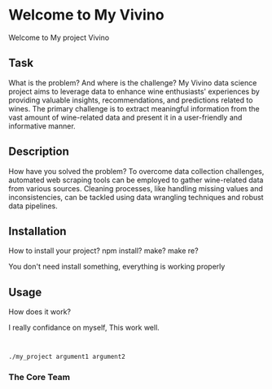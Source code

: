 # Welcome to My Vivino

Welcome to My project Vivino

## Task

What is the problem? And where is the challenge?
My Vivino data science project aims to leverage data to enhance wine enthusiasts' experiences by providing valuable insights, recommendations, and predictions related to wines. 
The primary challenge is to extract meaningful information from the vast amount of wine-related data and present it in a user-friendly and informative manner.


## Description
How have you solved the problem?
To overcome data collection challenges, automated web scraping tools can be employed to gather wine-related data from various sources. 
Cleaning processes, like handling missing values and inconsistencies, can be tackled using data wrangling techniques and robust data pipelines.

## Installation
How to install your project? npm install? make? make re?

You don't need install something, everything is working properly

## Usage

How does it work?

I really confidance on myself, This work well.

```


./my_project argument1 argument2
```

### The Core Team
